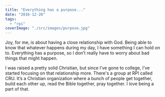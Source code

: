 ```yaml
---
title: "Everything has a purpose..."
date: "2016-12-26"
tags: 
  - "rpi"
coverImage: "./src/images/purpose.jpg"
---
```


Joy, for me, is about having a close relationship with God. Being able to know that whatever happens during my day, I have something I can hold on to. Everything has a purpose, so I don’t really have to worry about bad things that might happen.

I was raised a pretty solid Christian, but since I’ve gone to college, I’ve started focusing on that relationship more. There's a group at RPI called CRU. It’s a Christian organization where a bunch of people get together, build each other up, read the Bible together, pray together. I love being a part of that.

